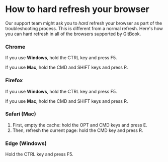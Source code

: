 # How to hard refresh your browser

Our support team might ask you to _hard_ refresh your browser as part of the troubleshooting process. This is different from a normal refresh. Here's how you can hard refresh in all of the browsers supported by GitBook.

### Chrome

If you use **Windows**, hold the CTRL key and press F5.

If you use **Mac**, hold the CMD and SHIFT keys and press R.

### Firefox

If you use **Windows**, hold the CTRL key and press F5.

If you use **Mac**, hold the CMD and SHIFT keys and press R.

### Safari (Mac)

1. First, empty the cache: hold the OPT and CMD keys and press E.
2. Then, refresh the current page: hold the CMD key and press R.

### Edge (Windows)

Hold the CTRL key and press F5.

